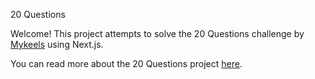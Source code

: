 20 Questions

Welcome! This project attempts to solve the 20 Questions challenge by [Mykeels](https://github.com/mykeels) using Next.js.

You can read more about the 20 Questions project [here](https://github.com/mykeels/20-questions).
